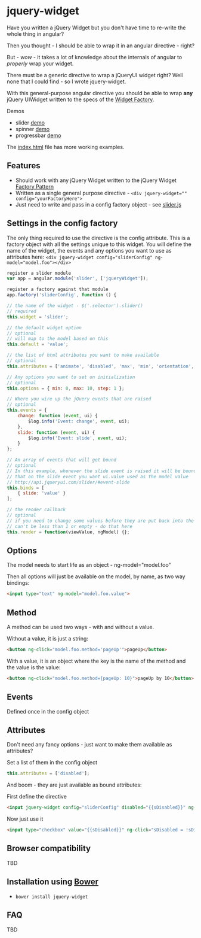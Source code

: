 # jquery-widget

Have you written a jQuery Widget but you don't have time to re-write the whole thing in angular?

Then you thought - I should be able to wrap it in an angular directive - right?

But - *wow* - it takes a lot of knowledge about the internals of angular to *properly* wrap your widget.

There must be a generic directive to wrap a jQueryUI widget right? Well none that I could find - so I wrote jquery-widget.

With this general-purpose angular directive you should be able to wrap **any** jQuery UIWidget written to the specs of
the [Widget Factory](http://api.jqueryui.com/jquery.widget/).

Demos

- slider [demo](http://plnkr.co/edit/9Pcn3q?p=preview)
- spinner [demo](http://plnkr.co/edit/dXOXnI?p=preview)
- progressbar [demo](http://plnkr.co/edit/hSDeSd?p=preview) 

The [index.html](https://github.com/jmcpeak/jquery-widget/blob/master/app/index.html) file has more working examples.

## Features

- Should work with any jQuery Widget written to the jQuery Widget [Factory Pattern](http://api.jqueryui.com/jquery.widget/)
- Written as a single general purpose directive - `<div jquery-widget="" config="yourFactoryHere">`
- Just need to write and pass in a config factory object - see [slider.js](https://github.com/jmcpeak/jquery-widget/blob/master/app/scripts/controllers/slider.js)

## Settings in the config factory

The only thing required to use the directive is the config attribute.
This is a factory object with all the settings unique to this widget.
You will define the name of the widget, the events and any options you
want to use as attributes here:
`<div jquery-widget config="sliderConfig" ng-model="model.foo"></div>`

```javascript
register a slider module
var app = angular.module('slider', ['jqueryWidget']);

register a factory against that module
app.factory('sliderConfig', function () {

// the name of the widget - $('.selector').slider()
// required
this.widget = 'slider';

// the default widget option
// optional
// will map to the model based on this
this.default = 'value';

// the list of html attributes you want to make available
// optional 
this.attributes = ['animate', 'disabled', 'max', 'min', 'orientation', 'range', 'step', 'value', 'values'];

// Any options you want to set on initialization
// optional
this.options = { min: 0, max: 10, step: 1 };

// Where you wire up the jQuery events that are raised
// optional
this.events = {
    change: function (event, ui) {
        $log.info('Event: change', event, ui);
    },
    slide: function (event, ui) {
        $log.info('Event: slide', event, ui);
    }
};

// An array of events that will get bound
// optional
// In this example, whenever the slide event is raised it will be bound to the model - here is where you specify
// that on the slide event you want ui.value used as the model value 
// http://api.jqueryui.com/slider/#event-slide
this.binds = [
    { slide: 'value' }
];

// the render callback
// optional
// if you need to change some values before they are put back into the widget - for instance the slider step
// can't be less than 1 or empty - do that here
this.render = function(viewValue, ngModel) {};
```

## Options
The model needs to start life as an object - ng-model="model.foo"

Then all options will just be available on the model, by name, as two way bindings:
```html
<input type="text" ng-model="model.foo.value">
```

## Method
A method can be used two ways - with and without a value.

Without a value, it is just a string:
```html
<button ng-click="model.foo.method='pageUp'">pageUp</button>
```

With a value, it is an object where the key is the name of the method and the value is the value:
```html
<button ng-click="model.foo.method={pageUp: 10}">pageUp by 10</button>
```

## Events
Defined once in the config object

## Attributes

Don't need any fancy options - just want to make them available as attributes?

Set a list of them in the config object
```javascript
this.attributes = ['disabled'];
```
And boom - they are just available as bound attributes:

First define the directive
```html
<input jquery-widget config="sliderConfig" disabled="{{sDisabled}}" ng-model="model.foo">
```

Now just use it
```html
<input type="checkbox" value="{{sDisabled}}" ng-click="sDisabled = !sDisabled"/>
```

## Browser compatibility

TBD

## Installation using [Bower](http://bower.io/)

- `bower install jquery-widget`

## FAQ

TBD

